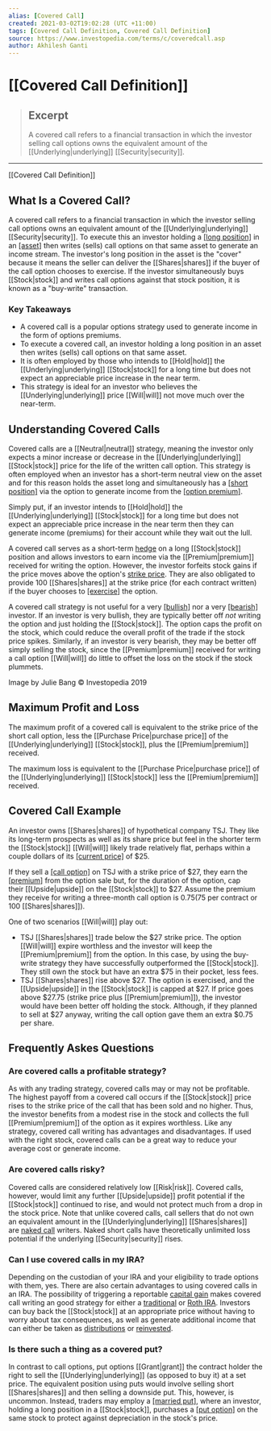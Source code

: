```yaml
---
alias: [Covered Call]
created: 2021-03-02T19:02:28 (UTC +11:00)
tags: [Covered Call Definition, Covered Call Definition]
source: https://www.investopedia.com/terms/c/coveredcall.asp
author: Akhilesh Ganti
---
```


# [[Covered Call Definition]]

> ## Excerpt
> A covered call refers to a financial transaction in which the investor selling call options owns the equivalent amount of the [[Underlying|underlying]] [[Security|security]].

---

[[Covered Call Definition]]
## What Is a Covered Call?

A covered call refers to a financial transaction in which the investor selling call options owns an equivalent amount of the [[Underlying|underlying]] [[Security|security]]. To execute this an investor holding a [[long position]](https://www.investopedia.com/terms/l/long.asp) in an [[asset]](https://www.investopedia.com/terms/a/asset.asp) then writes (sells) call options on that same asset to generate an income stream. The investor's long position in the asset is the "cover" because it means the seller can deliver the [[Shares|shares]] if the buyer of the call option chooses to exercise. If the investor simultaneously buys [[Stock|stock]] and writes call options against that stock position, it is known as a "buy-write" transaction.

### Key Takeaways

-   A covered call is a popular options strategy used to generate income in the form of options premiums.
-   To execute a covered call, an investor holding a long position in an asset then writes (sells) call options on that same asset.
-   It is often employed by those who intends to [[Hold|hold]] the [[Underlying|underlying]] [[Stock|stock]] for a long time but does not expect an appreciable price increase in the near term.
-   This strategy is ideal for an investor who believes the [[Underlying|underlying]] price [[Will|will]] not move much over the near-term.

## Understanding Covered Calls

Covered calls are a [[Neutral|neutral]] strategy, meaning the investor only expects a minor increase or decrease in the [[Underlying|underlying]] [[Stock|stock]] price for the life of the written call option. This strategy is often employed when an investor has a short-term neutral view on the asset and for this reason holds the asset long and simultaneously has a [[short position]](https://www.investopedia.com/terms/s/short.asp) via the option to generate income from the [[option premium]](https://www.investopedia.com/terms/o/option-[[Premium|premium]].asp).

Simply put, if an investor intends to [[Hold|hold]] the [[Underlying|underlying]] [[Stock|stock]] for a long time but does not expect an appreciable price increase in the near term then they can generate income (premiums) for their account while they wait out the lull.

A covered call serves as a short-term [hedge](https://www.investopedia.com/terms/h/[[Hedge|hedge]].asp) on a long [[Stock|stock]] position and allows investors to earn income via the [[Premium|premium]] received for writing the option. However, the investor forfeits stock gains if the price moves above the option's [strike price](https://www.investopedia.com/terms/s/strikeprice.asp). They are also obligated to provide 100 [[Shares|shares]] at the strike price (for each contract written) if the buyer chooses to [[exercise]](https://www.investopedia.com/terms/e/exercise.asp) the option.

A covered call strategy is not useful for a very [[bullish]](https://www.investopedia.com/terms/b/bull.asp) nor a very [[bearish]](https://www.investopedia.com/terms/b/bear.asp) investor. If an investor is very bullish, they are typically better off _not_ writing the option and just holding the [[Stock|stock]]. The option caps the profit on the stock, which could reduce the overall profit of the trade if the stock price spikes. Similarly, if an investor is very bearish, they may be better off simply selling the stock, since the [[Premium|premium]] received for writing a call option [[Will|will]] do little to offset the loss on the stock if the stock plummets.

Image by Julie Bang © Investopedia 2019

## Maximum Profit and Loss

The maximum profit of a covered call is equivalent to the strike price of the short call option, less the [[Purchase Price|purchase price]] of the [[Underlying|underlying]] [[Stock|stock]], plus the [[Premium|premium]] received.

The maximum loss is equivalent to the [[Purchase Price|purchase price]] of the [[Underlying|underlying]] [[Stock|stock]] less the [[Premium|premium]] received.

## Covered Call Example

An investor owns [[Shares|shares]] of hypothetical company TSJ. They like its long-term prospects as well as its share price but feel in the shorter term the [[Stock|stock]] [[Will|will]] likely trade relatively flat, perhaps within a couple dollars of its [[current price]](https://www.investopedia.com/terms/c/currentprice.asp) of $25.

If they sell a [[call option]](https://www.investopedia.com/terms/c/calloption.asp) on TSJ with a strike price of $27, they earn the [[premium]](https://www.investopedia.com/terms/p/[[Premium|premium]].asp) from the option sale but, for the duration of the option, cap their [[Upside|upside]] on the [[Stock|stock]] to $27. Assume the premium they receive for writing a three-month call option is $0.75 ($75 per contract or 100 [[Shares|shares]]).

One of two scenarios [[Will|will]] play out:

-   TSJ [[Shares|shares]] trade below the $27 strike price. The option [[Will|will]] expire worthless and the investor will keep the [[Premium|premium]] from the option. In this case, by using the buy-write strategy they have successfully outperformed the [[Stock|stock]]. They still own the stock but have an extra $75 in their pocket, less fees.
-   TSJ [[Shares|shares]] rise above $27. The option is exercised, and the [[Upside|upside]] in the [[Stock|stock]] is capped at $27. If price goes above $27.75 (strike price plus [[Premium|premium]]), the investor would have been better off holding the stock. Although, if they planned to sell at $27 anyway, writing the call option gave them an extra $0.75 per share.

## Frequently Askes Questions

### Are covered calls a profitable strategy?

As with any trading strategy, covered calls may or may not be profitable. The highest payoff from a covered call occurs if the [[Stock|stock]] price rises to the strike price of the call that has been sold and no higher. Thus, the investor benefits from a modest rise in the stock and collects the full [[Premium|premium]] of the option as it expires worthless. Like any strategy, covered call writing has advantages and disadvantages. If used with the right stock, covered calls can be a great way to reduce your average cost or generate income.

### Are covered calls risky?

Covered calls are considered relatively low [[Risk|risk]]. Covered calls, however, would limit any further [[Upside|upside]] profit potential if the [[Stock|stock]] continued to rise, and would not protect much from a drop in the stock price. Note that unlike covered calls, call sellers that do not own an equivalent amount in the [[Underlying|underlying]] [[Shares|shares]] are [naked call](https://www.investopedia.com/terms/n/nakedcall.asp) writers. Naked short calls have theoretically unlimited loss potential if the underlying [[Security|security]] rises.

### Can I use covered calls in my IRA?

Depending on the custodian of your IRA and your eligibility to trade options with them, yes. There are also certain advantages to using covered calls in an IRA. The possibility of triggering a reportable [capital gain](https://www.investopedia.com/terms/c/capitalgain.asp) makes covered call writing an good strategy for either a [traditional](https://www.investopedia.com/terms/t/traditionalira.asp) or [Roth IRA](https://www.investopedia.com/terms/r/rothira.asp). Investors can buy back the [[Stock|stock]] at an appropriate price without having to worry about tax consequences, as well as generate additional income that can either be taken as [distributions](https://www.investopedia.com/terms/d/distribution.asp) or [reinvested](https://www.investopedia.com/terms/r/[[Reinvestment|reinvestment]].asp).

### Is there such a thing as a covered put?

In contrast to call options, put options [[Grant|grant]] the contract holder the right to sell the [[Underlying|underlying]] (as opposed to buy it) at a set price. The equivalent position using puts would involve selling short [[Shares|shares]] and then selling a downside put. This, however, is uncommon. Instead, traders may employ a [[married put]](https://www.investopedia.com/terms/m/marriedput.asp), where an investor, holding a long position in a [[Stock|stock]], purchases a [[put option]](https://www.investopedia.com/terms/p/putoption.asp) on the same stock to protect against depreciation in the stock's price.
